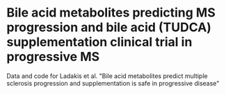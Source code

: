 # Bile acid metabolites predicting MS progression and bile acid (TUDCA) supplementation clinical trial in progressive MS 
Data and code for Ladakis et al. "Bile acid metabolites predict multiple sclerosis progression and supplementation is safe in progressive disease"

